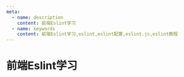 ```yaml
---
meta:
  - name: description
    content: 前端Eslint学习
  - name: keywords
    content: 前端Eslint学习,eslint,eslint配置,eslint.js,eslint教程
---
```

# 前端Eslint学习

